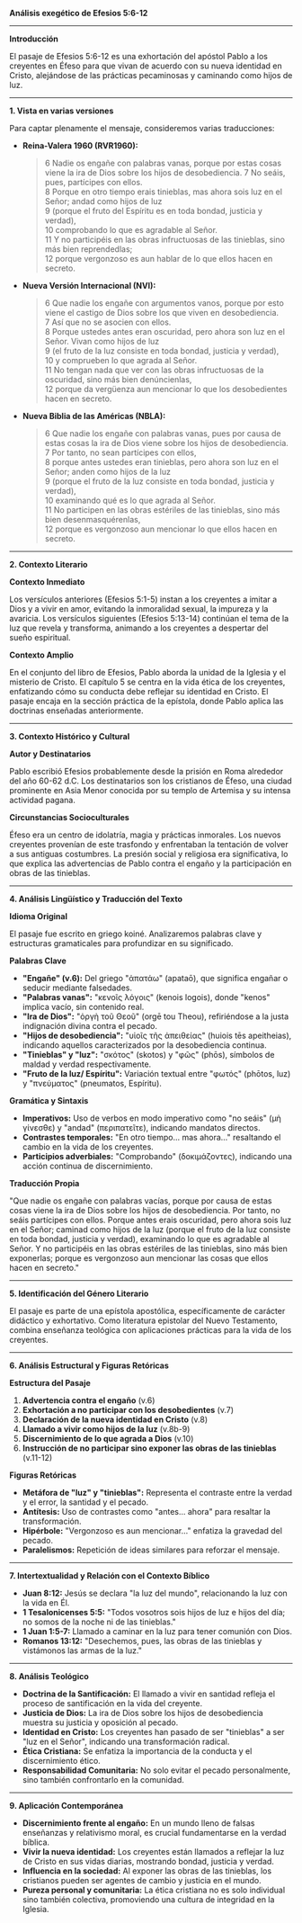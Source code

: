 **Análisis exegético de Efesios 5:6-12**

---

**Introducción**

El pasaje de Efesios 5:6-12 es una exhortación del apóstol Pablo a los creyentes en Éfeso para que vivan de acuerdo con su nueva identidad en Cristo, alejándose de las prácticas pecaminosas y caminando como hijos de luz.

---

**1. Vista en varias versiones**

Para captar plenamente el mensaje, consideremos varias traducciones:

- **Reina-Valera 1960 (RVR1960):**

  > 6 Nadie os engañe con palabras vanas, porque por estas cosas viene la ira de Dios sobre los hijos de desobediencia. 7 No seáis, pues, partícipes con ellos.  
  > 8 Porque en otro tiempo erais tinieblas, mas ahora sois luz en el Señor; andad como hijos de luz  
  > 9 (porque el fruto del Espíritu es en toda bondad, justicia y verdad),  
  > 10 comprobando lo que es agradable al Señor.  
  > 11 Y no participéis en las obras infructuosas de las tinieblas, sino más bien reprendedlas;  
  > 12 porque vergonzoso es aun hablar de lo que ellos hacen en secreto.

- **Nueva Versión Internacional (NVI):**

  > 6 Que nadie los engañe con argumentos vanos, porque por esto viene el castigo de Dios sobre los que viven en desobediencia.  
  > 7 Así que no se asocien con ellos.  
  > 8 Porque ustedes antes eran oscuridad, pero ahora son luz en el Señor. Vivan como hijos de luz  
  > 9 (el fruto de la luz consiste en toda bondad, justicia y verdad),  
  > 10 y comprueben lo que agrada al Señor.  
  > 11 No tengan nada que ver con las obras infructuosas de la oscuridad, sino más bien denúncienlas,  
  > 12 porque da vergüenza aun mencionar lo que los desobedientes hacen en secreto.

- **Nueva Biblia de las Américas (NBLA):**

  > 6 Que nadie los engañe con palabras vanas, pues por causa de estas cosas la ira de Dios viene sobre los hijos de desobediencia.  
  > 7 Por tanto, no sean partícipes con ellos,  
  > 8 porque antes ustedes eran tinieblas, pero ahora son luz en el Señor; anden como hijos de la luz  
  > 9 (porque el fruto de la luz consiste en toda bondad, justicia y verdad),  
  > 10 examinando qué es lo que agrada al Señor.  
  > 11 No participen en las obras estériles de las tinieblas, sino más bien desenmasquérenlas,  
  > 12 porque es vergonzoso aun mencionar lo que ellos hacen en secreto.

---

**2. Contexto Literario**

**Contexto Inmediato**

Los versículos anteriores (Efesios 5:1-5) instan a los creyentes a imitar a Dios y a vivir en amor, evitando la inmoralidad sexual, la impureza y la avaricia. Los versículos siguientes (Efesios 5:13-14) continúan el tema de la luz que revela y transforma, animando a los creyentes a despertar del sueño espiritual.

**Contexto Amplio**

En el conjunto del libro de Efesios, Pablo aborda la unidad de la Iglesia y el misterio de Cristo. El capítulo 5 se centra en la vida ética de los creyentes, enfatizando cómo su conducta debe reflejar su identidad en Cristo. El pasaje encaja en la sección práctica de la epístola, donde Pablo aplica las doctrinas enseñadas anteriormente.

---

**3. Contexto Histórico y Cultural**

**Autor y Destinatarios**

Pablo escribió Efesios probablemente desde la prisión en Roma alrededor del año 60-62 d.C. Los destinatarios son los cristianos de Éfeso, una ciudad prominente en Asia Menor conocida por su templo de Artemisa y su intensa actividad pagana.

**Circunstancias Socioculturales**

Éfeso era un centro de idolatría, magia y prácticas inmorales. Los nuevos creyentes provenían de este trasfondo y enfrentaban la tentación de volver a sus antiguas costumbres. La presión social y religiosa era significativa, lo que explica las advertencias de Pablo contra el engaño y la participación en obras de las tinieblas.

---

**4. Análisis Lingüístico y Traducción del Texto**

**Idioma Original**

El pasaje fue escrito en griego koiné. Analizaremos palabras clave y estructuras gramaticales para profundizar en su significado.

**Palabras Clave**

- **"Engañe" (v.6):** Del griego "ἀπατάω" (apataō), que significa engañar o seducir mediante falsedades.
- **"Palabras vanas":** "κενοῖς λόγοις" (kenois logois), donde "kenos" implica vacío, sin contenido real.
- **"Ira de Dios":** "ὀργὴ τοῦ Θεοῦ" (orgē tou Theou), refiriéndose a la justa indignación divina contra el pecado.
- **"Hijos de desobediencia":** "υἱοῖς τῆς ἀπειθείας" (huiois tēs apeitheias), indicando aquellos caracterizados por la desobediencia continua.
- **"Tinieblas" y "luz":** "σκότος" (skotos) y "φῶς" (phōs), símbolos de maldad y verdad respectivamente.
- **"Fruto de la luz/ Espíritu":** Variación textual entre "φωτός" (phōtos, luz) y "πνεύματος" (pneumatos, Espíritu).

**Gramática y Sintaxis**

- **Imperativos:** Uso de verbos en modo imperativo como "no seáis" (μὴ γίνεσθε) y "andad" (περιπατεῖτε), indicando mandatos directos.
- **Contrastes temporales:** "En otro tiempo... mas ahora..." resaltando el cambio en la vida de los creyentes.
- **Participios adverbiales:** "Comprobando" (δοκιμάζοντες), indicando una acción continua de discernimiento.

**Traducción Propia**

"Que nadie os engañe con palabras vacías, porque por causa de estas cosas viene la ira de Dios sobre los hijos de desobediencia. Por tanto, no seáis partícipes con ellos. Porque antes erais oscuridad, pero ahora sois luz en el Señor; caminad como hijos de la luz (porque el fruto de la luz consiste en toda bondad, justicia y verdad), examinando lo que es agradable al Señor. Y no participéis en las obras estériles de las tinieblas, sino más bien exponerlas; porque es vergonzoso aun mencionar las cosas que ellos hacen en secreto."

---

**5. Identificación del Género Literario**

El pasaje es parte de una epístola apostólica, específicamente de carácter didáctico y exhortativo. Como literatura epistolar del Nuevo Testamento, combina enseñanza teológica con aplicaciones prácticas para la vida de los creyentes.

---

**6. Análisis Estructural y Figuras Retóricas**

**Estructura del Pasaje**

1. **Advertencia contra el engaño** (v.6)
2. **Exhortación a no participar con los desobedientes** (v.7)
3. **Declaración de la nueva identidad en Cristo** (v.8)
4. **Llamado a vivir como hijos de la luz** (v.8b-9)
5. **Discernimiento de lo que agrada a Dios** (v.10)
6. **Instrucción de no participar sino exponer las obras de las tinieblas** (v.11-12)

**Figuras Retóricas**

- **Metáfora de "luz" y "tinieblas":** Representa el contraste entre la verdad y el error, la santidad y el pecado.
- **Antítesis:** Uso de contrastes como "antes... ahora" para resaltar la transformación.
- **Hipérbole:** "Vergonzoso es aun mencionar..." enfatiza la gravedad del pecado.
- **Paralelismos:** Repetición de ideas similares para reforzar el mensaje.

---

**7. Intertextualidad y Relación con el Contexto Bíblico**

- **Juan 8:12:** Jesús se declara "la luz del mundo", relacionando la luz con la vida en Él.
- **1 Tesalonicenses 5:5:** "Todos vosotros sois hijos de luz e hijos del día; no somos de la noche ni de las tinieblas."
- **1 Juan 1:5-7:** Llamado a caminar en la luz para tener comunión con Dios.
- **Romanos 13:12:** "Desechemos, pues, las obras de las tinieblas y vistámonos las armas de la luz."

---

**8. Análisis Teológico**

- **Doctrina de la Santificación:** El llamado a vivir en santidad refleja el proceso de santificación en la vida del creyente.
- **Justicia de Dios:** La ira de Dios sobre los hijos de desobediencia muestra su justicia y oposición al pecado.
- **Identidad en Cristo:** Los creyentes han pasado de ser "tinieblas" a ser "luz en el Señor", indicando una transformación radical.
- **Ética Cristiana:** Se enfatiza la importancia de la conducta y el discernimiento ético.
- **Responsabilidad Comunitaria:** No solo evitar el pecado personalmente, sino también confrontarlo en la comunidad.

---

**9. Aplicación Contemporánea**

- **Discernimiento frente al engaño:** En un mundo lleno de falsas enseñanzas y relativismo moral, es crucial fundamentarse en la verdad bíblica.
- **Vivir la nueva identidad:** Los creyentes están llamados a reflejar la luz de Cristo en sus vidas diarias, mostrando bondad, justicia y verdad.
- **Influencia en la sociedad:** Al exponer las obras de las tinieblas, los cristianos pueden ser agentes de cambio y justicia en el mundo.
- **Pureza personal y comunitaria:** La ética cristiana no es solo individual sino también colectiva, promoviendo una cultura de integridad en la Iglesia.
